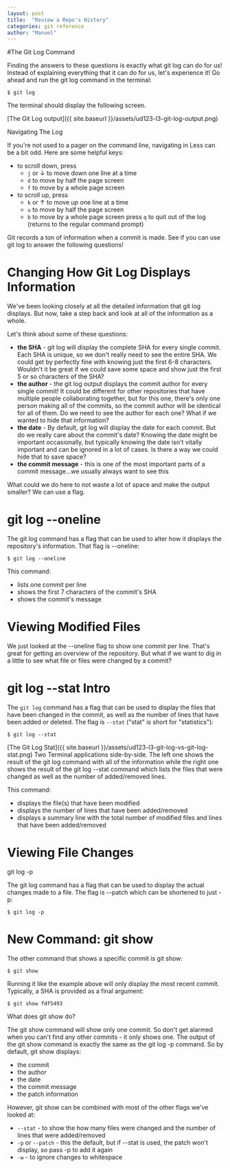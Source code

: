 ```yaml
---
layout: post
title:  "Review a Repo's History"
categories: git reference
author: "Manuel"
---
```


#The Git Log Command

Finding the answers to these questions is exactly what git log can do for us! Instead of explaining everything that it can do for us, let's experience it! Go ahead and run the git log command in the terminal:

    $ git log

The terminal should display the following screen.

[The Git Log output]({{ site.baseurl }}/assets/ud123-l3-git-log-output.png)

Navigating The Log

If you're not used to a pager on the command line, navigating in Less can be a bit odd. Here are some helpful keys:  

- to scroll down, press
    - `j` or ↓ to move down one line at a time
    - `d` to move by half the page screen
    - `f` to move by a whole page screen
- to scroll up, press
    - `k` or ↑ to move _up_ one line at a time
    - `u` to move by half the page screen
    - `b` to move by a whole page screen
press `q` to quit out of the log (returns to the regular command prompt)
  
Git records a ton of information when a commit is made. See if you can use git log to answer the following questions!

# Changing How Git Log Displays Information

We've been looking closely at all the detailed information that git log displays. But now, take a step back and look at all of the information as a whole.

Let's think about some of these questions:

- **the SHA** - git log will display the complete SHA for every single commit. Each SHA is unique, so we don't really need to see the entire SHA. We could get by perfectly fine with knowing just the first 6-8 characters. Wouldn't it be great if we could save some space and show just the first 5 or so characters of the SHA?
- **the author** - the git log output displays the commit author for every single commit! It could be different for other repositories that have multiple people collaborating together, but for this one, there's only one person making all of the commits, so the commit author will be identical for all of them. Do we need to see the author for each one? What if we wanted to hide that information?
- **the date** - By default, git log will display the date for each commit. But do we really care about the commit's date? Knowing the date might be important occasionally, but typically knowing the date isn't vitally important and can be ignored in a lot of cases. Is there a way we could hide that to save space?
- **the commit message** - this is one of the most important parts of a commit message...we usually always want to see this

What could we do here to not waste a lot of space and make the output smaller? We can use a flag.

# git log --oneline

The git log command has a flag that can be used to alter how it displays the repository's information. That flag is --oneline:

    $ git log --oneline

This command:

- lists one commit per line
- shows the first 7 characters of the commit's SHA
- shows the commit's message

# Viewing Modified Files
We just looked at the --oneline flag to show one commit per line. That's great for getting an overview of the repository. But what if we want to dig in a little to see what file or files were changed by a commit?

# git log --stat Intro

The `git log` command has a flag that can be used to display the files that have been changed in the commit, as well as the number of lines that have been added or deleted. The flag is `--stat` ("stat" is short for "statistics"):

    $ git log --stat

[The Git Log Stat]({{ site.baseurl }}/assets/ud123-l3-git-log-vs-git-log-stat.png)
Two Terminal applications side-by-side. The left one shows the result of the git log command with all of the information while the right one shows the result of the git log --stat command which lists the files that were changed as well as the number of added/removed lines.

This command:

- displays the file(s) that have been modified
- displays the number of lines that have been added/removed
- displays a summary line with the total number of modified files and lines that have been added/removed

# Viewing File Changes

git log -p

The git log command has a flag that can be used to display the actual changes made to a file. The flag is --patch which can be shortened to just -p:

    $ git log -p

# New Command: git show

The other command that shows a specific commit is git show:

    $ git show

Running it like the example above will only display the most recent commit. Typically, a SHA is provided as a final argument:

    $ git show fdf5493

What does git show do?

The git show command will show only one commit. So don't get alarmed when you can't find any other commits - it only shows one. The output of the git show command is exactly the same as the git log -p command. So by default, git show displays:

- the commit
- the author
- the date
- the commit message
- the patch information

However, git show can be combined with most of the other flags we've looked at:

* `--stat` - to show the how many files were changed and the number of lines that were added/removed
* `-p` or `--patch` - this the default, but if --stat is used, the patch won't display, so pass -p to add it again
* `-w` - to ignore changes to whitespace

